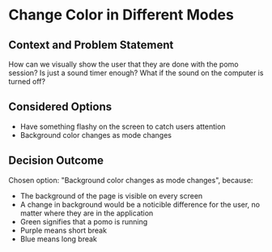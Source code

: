 # Change Color in Different Modes

## Context and Problem Statement

How can we visually show the user that they are done with the pomo session?
Is just a sound timer enough? What if the sound on the computer is turned off?

## Considered Options

* Have something flashy on the screen to catch users attention
* Background color changes as mode changes

## Decision Outcome

Chosen option: "Background color changes as mode changes", because:
- The background of the page is visible on every screen
- A change in background would be a noticible difference for the user, no matter where they are in the application
- Green signifies that a pomo is running
- Purple means short break
- Blue means long break

